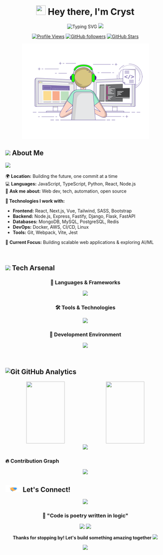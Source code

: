 <!-- GitHub Profile README -->
<div align="center">

# <img src="https://raw.githubusercontent.com/MartinHeinz/MartinHeinz/master/wave.gif" width="30px" height="30px"> Hey there, I'm **Cryst**

<img src="https://readme-typing-svg.herokuapp.com?font=Fira+Code&weight=500&size=28&pause=1000&color=00D9FF&center=true&vCenter=true&random=false&width=600&lines=Full-Stack+Developer+%F0%9F%92%BB;Building+Digital+Experiences+%F0%9F%9A%80;Open+Source+Enthusiast+%F0%9F%8C%9F;Code+%7C+Create+%7C+Innovate+%E2%9A%A1" alt="Typing SVG" />

<img src="https://user-images.githubusercontent.com/73097560/115834477-dbab4500-a447-11eb-908a-139a6edaec5c.gif">

[![Profile Views](https://komarev.com/ghpvc/?username=cryst-hq&label=Profile%20views&color=0e75b6&style=flat)](https://github.com/cryst-hq)
[![GitHub followers](https://img.shields.io/github/followers/cryst-hq?label=Followers&style=social)](https://github.com/cryst-hq?tab=followers)
[![GitHub Stars](https://img.shields.io/github/stars/cryst-hq?label=Stars&style=social)](https://github.com/cryst-hq)

</div>

<div align="center">
  <img alt="Coding" width="400" src="https://raw.githubusercontent.com/devSouvik/devSouvik/master/gif3.gif">
</div>

## <img src="https://media2.giphy.com/media/QssGEmpkyEOhBCb7e1/giphy.gif?cid=ecf05e47a0n3gi1bfqntqmob8g9aid1oyj2wr3ds3mg700bl&rid=giphy.gif" width="25"><b> About Me</b>

<img src="https://user-images.githubusercontent.com/73097560/115834477-dbab4500-a447-11eb-908a-139a6edaec5c.gif">

🌍 **Location:** Building the future, one commit at a time  
💻 **Languages:** JavaScript, TypeScript, Python, React, Node.js  
🤔 **Ask me about:** Web dev, tech, automation, open source  

**🔧 Technologies I work with:**
- **Frontend:** React, Next.js, Vue, Tailwind, SASS, Bootstrap
- **Backend:** Node.js, Express, Fastify, Django, Flask, FastAPI  
- **Databases:** MongoDB, MySQL, PostgreSQL, Redis
- **DevOps:** Docker, AWS, CI/CD, Linux
- **Tools:** Git, Webpack, Vite, Jest

🎯 **Current Focus:** Building scalable web applications & exploring AI/ML

<br>

## <img src="https://media.giphy.com/media/iY8CRBdQXODJSCERIr/giphy.gif" width="35"><b> Tech Arsenal </b>

<div align="center">

### 🚀 Languages & Frameworks
<p>
    <img src="https://skillicons.dev/icons?i=js,ts,python,react,nodejs,nextjs,vue,django,flask,express" />
</p>

### 🛠️ Tools & Technologies  
<p>
    <img src="https://skillicons.dev/icons?i=git,docker,aws,linux,mongodb,mysql,postgres,redis,tailwind,sass" />
</p>

### 🔧 Development Environment
<p>
    <img src="https://skillicons.dev/icons?i=vscode,github,figma,postman,jest,webpack,vite,npm" />
</p>

</div>

<br>



## <img src="https://media.giphy.com/media/W5eoZHPpUx9sapR0eu/giphy.gif" width="30px" alt="Git"> GitHub Analytics

<div align="center">

<img width="49%" height="195px" src="https://github-readme-stats.vercel.app/api?username=cryst-hq&show_icons=true&count_private=true&hide_border=true&title_color=00D9FF&icon_color=00D9FF&text_color=c9d1d9&bg_color=0d1117" />
<img width="49%" height="195px" src="https://github-readme-stats.vercel.app/api/top-langs/?username=cryst-hq&layout=compact&hide_border=true&title_color=00D9FF&text_color=c9d1d9&bg_color=0d1117" />

</div>

<div align="center">

<img width="70%" src="https://github-readme-streak-stats.herokuapp.com?user=cryst-hq&theme=tokyonight&hide_border=true&stroke=0000&background=0D1117&ring=00D9FF&fire=00D9FF&currStreakLabel=00D9FF" />

</div>

### 🔥 Contribution Graph
<div align="center">

<img src="https://github-readme-activity-graph.vercel.app/graph?username=cryst-hq&custom_title=Egon's%20GitHub%20Activity%20Graph&bg_color=0D1117&color=00D9FF&line=00D9FF&point=FFFFFF&area_color=FFFFFF&title_color=FFFFFF&area=true" />

</div>

## <img src="https://github.com/0xAbdulKhalid/0xAbdulKhalid/raw/main/assets/mdImages/handshake.gif" width="50"> Let's Connect!

<div align="center">

<a href="https://github.com/cryst-hq">
    <img src="https://img.shields.io/badge/GitHub-100000?style=for-the-badge&logo=github&logoColor=white" />
</a>

</div>

<div align="center">

### 💫 "Code is poetry written in logic"

<img src="https://quotes-github-readme.vercel.app/api?type=horizontal&theme=tokyonight" />

<img src="https://user-images.githubusercontent.com/73097560/115834477-dbab4500-a447-11eb-908a-139a6edaec5c.gif">

**Thanks for stopping by! Let's build something amazing together** <img src="https://media.giphy.com/media/LnQjpWaON8nhr21vNW/giphy.gif" width="40">

<img width="100%" src="https://capsule-render.vercel.app/api?type=waving&color=00D9FF&height=120&section=footer&animation=twinkling" />

</div>

